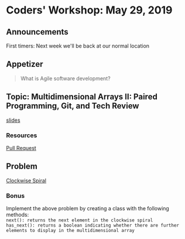 # Coders' Workshop: May 29, 2019

## Announcements
First timers: Next week we'll be back at our normal location

  
## Appetizer

> What is Agile software development?

## Topic: Multidimensional Arrays II: Paired Programming, Git, and Tech Review

[slides](https://slides.com/bbyunis/coder-s-workshop-1-4-6-8)

### Resources

[Pull Request](https://yangsu.github.io/pull-request-tutorial/)

## Problem

[Clockwise Spiral](https://github.com/andy-young/Coders-Workshop/blob/master/Coding-Challenges/clockwiseSpiral/clockwiseSpiral.md)

### Bonus
Implement the above problem by creating a class with the following methods:<br>
`next(): returns the next element in the clockwise spiral`<br>
`has_next(): returns a boolean indicating whether there are further elements to display in the multidimensional array`


